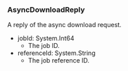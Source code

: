 ### AsyncDownloadReply
A reply of the async download request.

- jobId: System.Int64
  - The job ID.
- referenceId: System.String
  - The job reference ID.
